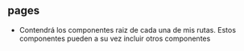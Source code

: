 ## pages

- Contendrá los componentes raiz de cada una de mis rutas. Estos componentes pueden a su vez incluir otros componentes

